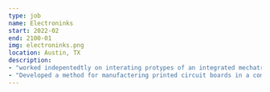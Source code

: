 ```yaml
---
type: job
name: Electroninks
start: 2022-02
end: 2100-01
img: electroninks.png
location: Austin, TX
description: 
- "worked indepentedtly on interating protypes of an integrated mechatronic device for PCBs"
- "Developed a method for manufactering printed circuit boards in a compact portable device"
---
```

